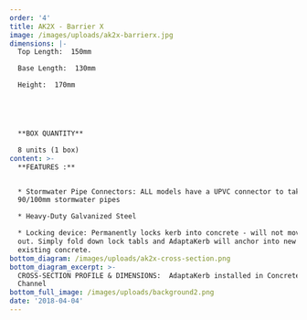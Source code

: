 ```yaml
---
order: '4'
title: AK2X - Barrier X
image: /images/uploads/ak2x-barrierx.jpg
dimensions: |-
  Top Length:  150mm

  Base Length:  130mm

  Height:  170mm





  **BOX QUANTITY**

  8 units (1 box)
content: >-
  **FEATURES :**


  * Stormwater Pipe Connectors: ALL models have a UPVC connector to take either
  90/100mm stormwater pipes

  * Heavy-Duty Galvanized Steel

  * Locking device: Permanently locks kerb into concrete - will not move or pop
  out. Simply fold down lock tabls and AdaptaKerb will anchor into new or
  existing concrete.
bottom_diagram: /images/uploads/ak2x-cross-section.png
bottom_diagram_excerpt: >-
  CROSS-SECTION PROFILE & DIMENSIONS:  AdaptaKerb installed in Concrete Kerb &
  Channel
bottom_full_image: /images/uploads/background2.png
date: '2018-04-04'
---
```


